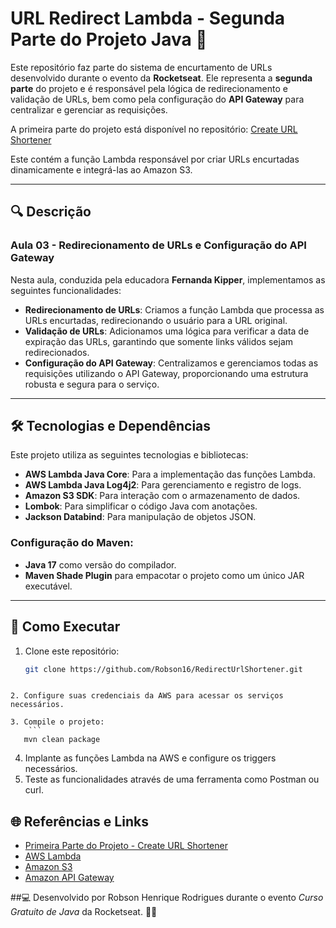 # URL Redirect Lambda - Segunda Parte do Projeto Java 🚀

Este repositório faz parte do sistema de encurtamento de URLs desenvolvido durante o evento da **Rocketseat**. Ele
representa a **segunda parte** do projeto e é responsável pela lógica de redirecionamento e validação de URLs, bem como
pela configuração do **API Gateway** para centralizar e gerenciar as requisições.

A primeira parte do projeto está disponível no repositório:
[Create URL Shortener](https://github.com/Robson16/nlw17-inorbit-nodejs)

Este contém a função Lambda responsável por criar URLs encurtadas dinamicamente e integrá-las ao Amazon S3.

---

## 🔍 Descrição

### Aula 03 - Redirecionamento de URLs e Configuração do API Gateway

Nesta aula, conduzida pela educadora **Fernanda Kipper**, implementamos as seguintes funcionalidades:

- **Redirecionamento de URLs**: Criamos a função Lambda que processa as URLs encurtadas, redirecionando o usuário para a
  URL original.
- **Validação de URLs**: Adicionamos uma lógica para verificar a data de expiração das URLs, garantindo que somente
  links válidos sejam redirecionados.
- **Configuração do API Gateway**: Centralizamos e gerenciamos todas as requisições utilizando o API Gateway,
  proporcionando uma estrutura robusta e segura para o serviço.

---

## 🛠️ Tecnologias e Dependências

Este projeto utiliza as seguintes tecnologias e bibliotecas:

- **AWS Lambda Java Core**: Para a implementação das funções Lambda.
- **AWS Lambda Java Log4j2**: Para gerenciamento e registro de logs.
- **Amazon S3 SDK**: Para interação com o armazenamento de dados.
- **Lombok**: Para simplificar o código Java com anotações.
- **Jackson Databind**: Para manipulação de objetos JSON.

### Configuração do Maven:

- **Java 17** como versão do compilador.
- **Maven Shade Plugin** para empacotar o projeto como um único JAR executável.

---

## 🚀 Como Executar

1. Clone este repositório:
   ```bash
   git clone https://github.com/Robson16/RedirectUrlShortener.git

```

2. Configure suas credenciais da AWS para acessar os serviços necessários.

3. Compile o projeto:
    ```
   mvn clean package
   ```

4. Implante as funções Lambda na AWS e configure os triggers necessários.
5. Teste as funcionalidades através de uma ferramenta como Postman ou curl.

## 🌐 Referências e Links

- [Primeira Parte do Projeto - Create URL Shortener](https://github.com/Robson16/CreateUrlShortener)
- [AWS Lambda](https://aws.amazon.com/pt/lambda/)
- [Amazon S3](https://aws.amazon.com/pt/s3/)
- [Amazon API Gateway](https://aws.amazon.com/pt/api-gateway/)

##💻 Desenvolvido por Robson Henrique Rodrigues durante o evento *Curso Gratuito de Java* da Rocketseat. 🧑‍💻